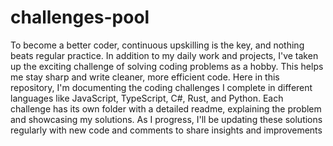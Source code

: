 # challenges-pool
To become a better coder, continuous upskilling is the key, and nothing beats regular practice. In addition to my daily work and projects, I've taken up the exciting challenge of solving coding problems as a hobby. This helps me stay sharp and write cleaner, more efficient code. Here in this repository, I'm documenting the coding challenges I complete in different languages like JavaScript, TypeScript, C#, Rust, and Python. Each challenge has its own folder with a detailed readme, explaining the problem and showcasing my solutions. As I progress, I'll be updating these solutions regularly with new code and comments to share insights and improvements
